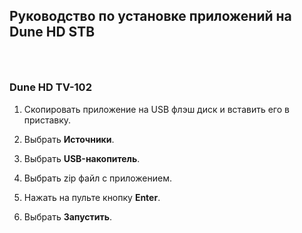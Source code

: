 Руководство по установке приложений на Dune HD STB
--------------------------------------------------

###  

### Dune HD TV-102

1.  Скопировать приложение на USB флэш диск и вставить его в приставку.

2.  Выбрать **Источники**.

3.  Выбрать **USB-накопитель**.

4.  Выбрать zip файл с приложением.

5.  Нажать на пульте кнопку **Enter**.

6.  Выбрать **Запустить**.
